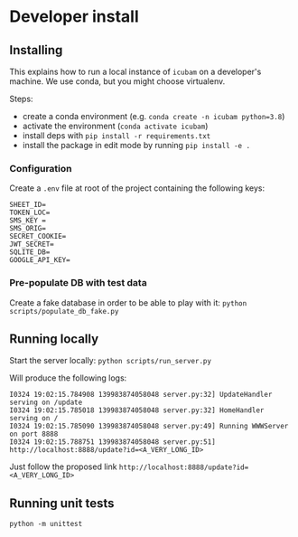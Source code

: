 # Developer install 

## Installing

This explains how to run a local instance of `icubam` on a developer's machine. We use conda, but you might choose virtualenv.

Steps:

- create a conda environment (e.g. `conda create -n icubam python=3.8`)
- activate the environment (`conda activate icubam`)
- install deps with `pip install -r requirements.txt`
- install the package in edit mode by running `pip install -e .`

### Configuration

Create a `.env` file at root of the project containing the following keys:
```
SHEET_ID=
TOKEN_LOC=
SMS_KEY = 
SMS_ORIG=
SECRET_COOKIE=
JWT_SECRET=
SQLITE_DB=
GOOGLE_API_KEY=
```

### Pre-populate DB with test data

Create a fake database in order to be able to play with it:
`python scripts/populate_db_fake.py`

## Running locally

Start the server locally:
`python scripts/run_server.py`

Will produce the following logs:
```
I0324 19:02:15.784908 139983874058048 server.py:32] UpdateHandler serving on /update
I0324 19:02:15.785018 139983874058048 server.py:32] HomeHandler serving on /
I0324 19:02:15.785090 139983874058048 server.py:49] Running WWWServer on port 8888
I0324 19:02:15.788751 139983874058048 server.py:51] http://localhost:8888/update?id=<A_VERY_LONG_ID>
```

Just follow the proposed link `http://localhost:8888/update?id=<A_VERY_LONG_ID>`

## Running unit tests

`python -m unittest`